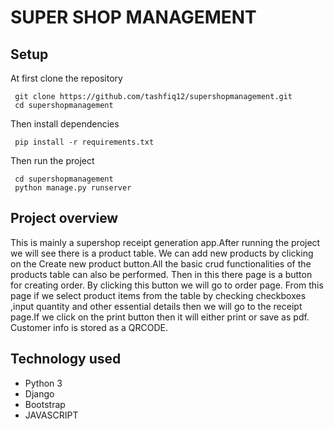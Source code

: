 # SUPER SHOP MANAGEMENT

## Setup
At first clone the repository
```
 git clone https://github.com/tashfiq12/supershopmanagement.git
 cd supershopmanagement
```
Then install dependencies
```
 pip install -r requirements.txt
```
Then run the project
```
 cd supershopmanagement
 python manage.py runserver
```
## Project overview
This is mainly a supershop receipt generation app.After running the project we will see there is a product table. We can add new products by clicking on the Create new product 
button.All the basic crud functionalities of the products table can also be performed. Then in this there page is a button for creating order. By clicking this button we 
will go to order page. From this page if we select product items from the table by checking checkboxes ,input quantity and other essential details then we will go to the receipt
page.If we click on the print button then it will either print or save as pdf. Customer info is stored as a QRCODE.

## Technology used
* Python 3
* Django
* Bootstrap
* JAVASCRIPT
